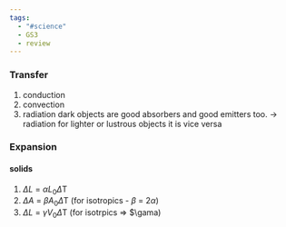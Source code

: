 ```yaml
---
tags:
  - "#science"
  - GS3
  - review
---
```

### Transfer 
1. conduction
2. convection
3. radiation
dark objects are good absorbers and good emitters too. -> radiation
for lighter or lustrous objects it is vice versa

### Expansion
#### solids
1. $\Delta$$L$ = $\alpha$$L_0$$\Delta$T
2. $\Delta$$A$ = $\beta$$A_0$$\Delta$T  (for isotropics - $\beta$ = 2$\alpha$)
3. $\Delta$$L$ = $\gamma$$V_0$$\Delta$T  (for isotrpics => $\gama)